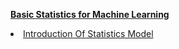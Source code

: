 <b><a href="http://mlaileader.com/category/statistics-model/9" target='_blank'>Basic Statistics for Machine Learning</a></b>
<li><a href="http://mlaileader.com/post/-introduction-of-statistics-model" target='_blank'>Introduction Of Statistics Model</a></li>

